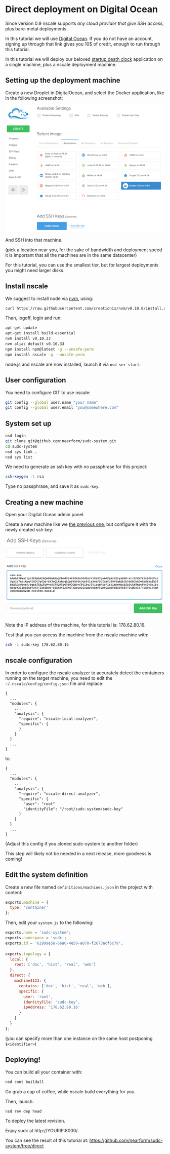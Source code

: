 Direct deployment on Digital Ocean
==================================

Since version 0.9 nscale supports _any cloud provider that give SSH
access_, plus bare-metal deployments.

In this tutorial we will use [Digital Ocean][doreferral]. If you do not
have an account, signing up through that link gives you 10$ of credit, enough to run
through this tutorial.

In this tutorial we will deploy our beloved [startup death clock][sudc]
application on a single machine, plus a nscale deployment machine.

<a name="nscale-machine"></a>
Setting up the deployment machine
---------------------------------

Create a new Droplet in DigitalOcean, and select the Docker application,
like in the following screenshot:

![image](./img/droplet-creation-screenshot.png)

And SSH into that machine.

(pick a location near you, for the sake of bandwidth and deployment
speed it is important that all the machines are in the same datacenter)

For this tutorial, you can use the smallest tier, but for largest
deployments you might need larger disks.

Install nscale
------------

We suggest to install node via [nvm](nvm), using:

```bash
curl https://raw.githubusercontent.com/creationix/nvm/v0.18.0/install.sh | bash
```

Then, logoff, login and run:

```bash
apt-get update
apt-get install build-essential
nvm install v0.10.33
nvm alias default v0.10.33
npm install npm@latest -g --unsafe-perm
npm install nscale -g --unsafe-perm
```

node.js and nscale are now installed, launch it via `nsd ser start`.

User configuration
------------------

You need to configure GIT to use nscale:

```bash
git config --global user.name "your name"
git config --global user.email "you@somewhere.com"
```

System set up
-------------

```bash
nsd login
git clone git@github.com:nearform/sudc-system.git
cd sudc-system
nsd sys link .
nsd sys list
```

We need to generate an ssh key with no passphrase for this project:

```bash
ssh-keygen -t rsa
```

Type no passphrase, and save it as `sudc-key`.

Creating a new machine
----------------------

Open your Digital Ocean admin panel.

Create a new machine like we [the previous one](#nscale-machine), but
configure it with the newly created ssh key:

![image](./img/digital-ocean-add-key.png)

Note the IP address of the machine, for this tutorial is: 178.62.80.16.

Test that you can access the machine from the nscale machine with:

```bash
ssh -i sudc-key 178.62.80.16
```

nscale configuration
--------------------

In order to configure the nscale analyzer to accurately detect the
containers running on the target machine, you need to edit the
`~/.nscale/config/config.json` file and replace:

```
{
  ...
  "modules": {
    ...
    "analysis": {
      "require": "nscale-local-analyzer",
      "specific": {
      }
    }
  }
  ...
}
```

to:


```
{
  ...
  "modules": {
    ...
    "analysis": {
      "require": "nscale-direct-analyzer",
      "specific": {
        "user": "root"
        "identityFile": "/root/sudc-system/sudc-key"
      }
    }
  }
  ...
}
```

(Adjust this config if you cloned sudc-system to another folder)

This step will likely not be needed in a next release, more goodness is
coming!

Edit the system definition
--------------------------

Create a new file named `definitions/machines.json` in the project with content:

```js
exports.machine = {
  type: 'container'
};
```

Then, edit your `system.js` to the following:

```js
exports.name = 'sudc-system';
exports.namespace = 'sudc';
exports.id = '62999e58-66a0-4e50-a870-f2673acf6c79';

exports.topology = {
  local: {
    root: ['doc', 'hist', 'real', 'web']
  },
  direct: {
    machine$123: {
      contains: ['doc', 'hist', 'real', 'web'],
      specific: {
        user: 'root',
        identityFile: 'sudc-key',
        ipAddress: '178.62.80.16'
      }
    }
  }
};
```

(you can specify more than one instance on the same host postponing
`$<identifier>`)

Deploying!
----------

You can build all your container with:

```bash
nsd cont buildall
```

Go grab a cup of coffee, while nscale build everything for you.

Then, launch:

```
nsd rev dep head
```

To deploy the latest revision.

Enjoy sudc at http://YOURIP:8000/.

You can see the result of this tutorial at:
https://github.com/nearform/sudc-system/tree/direct

[sudc]: http://github.com/nearform/sudc-system
[doreferral]: https://www.digitalocean.com/?refcode=c85081546a8e
